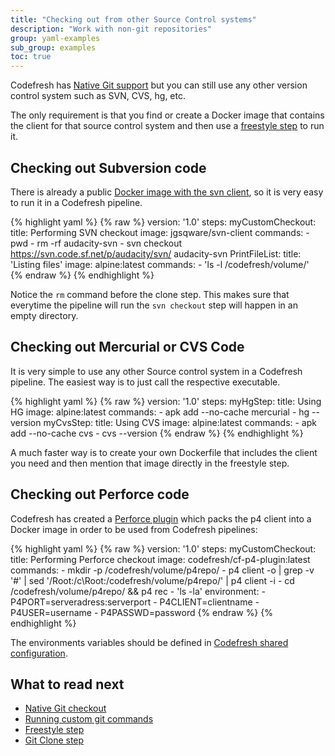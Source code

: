 ```yaml
---
title: "Checking out from other Source Control systems"
description: "Work with non-git repositories"
group: yaml-examples
sub_group: examples
toc: true
---
```


Codefresh has [Native Git support]({{site.baseurl}}/docs/yaml-examples/examples/git-checkout/) but you can still use any other version control system such as SVN, CVS, hg, etc.

The only requirement is that you find or create a Docker image that contains the client for that source control system and then use a 
[freestyle step]({{site.baseurl}}/docs/codefresh-yaml/steps/freestyle/) to run it.

## Checking out Subversion code

There is already a public [Docker image with the svn client](https://hub.docker.com/r/jgsqware/svn-client/), so it is very easy to run it in a Codefresh pipeline.

{% highlight yaml %}
{% raw %}
version: '1.0'
steps:
  myCustomCheckout:
    title: Performing SVN checkout
    image: jgsqware/svn-client
    commands:
      - pwd
      - rm -rf audacity-svn
      - svn checkout https://svn.code.sf.net/p/audacity/svn/ audacity-svn
  PrintFileList:
    title: 'Listing files'
    image: alpine:latest
    commands:
      - 'ls -l /codefresh/volume/'     
{% endraw %}
{% endhighlight %}

Notice the `rm` command before the clone step. This makes sure that everytime the pipeline will run the `svn checkout` step will happen in an empty directory. 



## Checking out Mercurial or CVS Code

It is very simple to use any other Source control system in a Codefresh pipeline. The easiest way is to just call the respective executable.

{% highlight yaml %}
{% raw %}
version: '1.0'
steps:
  myHgStep:
    title: Using HG
    image: alpine:latest
    commands:
      - apk add --no-cache mercurial
      - hg --version
  myCvsStep:
    title: Using CVS 
    image: alpine:latest
    commands:
      - apk add --no-cache cvs
      - cvs --version
{% endraw %}
{% endhighlight %}

A much faster way is to create your own Dockerfile that includes the client you need and then mention that image directly in the freestyle step.


## Checking out Perforce code

Codefresh has created a [Perforce plugin](https://hub.docker.com/r/codefresh/cf-p4-plugin/tags) which packs the p4 client into a Docker image in order to be used from Codefresh pipelines:

{% highlight yaml %}
{% raw %}
version: '1.0'
steps:
  myCustomCheckout:
    title: Performing Perforce checkout
    image: codefresh/cf-p4-plugin:latest
    commands:
      - mkdir -p /codefresh/volume/p4repo/ 
      - p4 client -o | grep -v '#' | sed  '/Root:/c\Root:/codefresh/volume/p4repo/' | p4 client -i
      - cd /codefresh/volume/p4repo/ && p4 rec
      - 'ls -la'
    environment:
      - P4PORT=serveradress:serverport
      - P4CLIENT=clientname
      - P4USER=username
      - P4PASSWD=password
{% endraw %}
{% endhighlight %}

The environments variables should be defined in [Codefresh shared configuration]({{site.baseurl}}/docs/configure-ci-cd-pipeline/shared-configuration/).


## What to read next

* [Native Git checkout]({{site.baseurl}}/docs/yaml-examples/examples/git-checkout/)
* [Running custom git commands]({{site.baseurl}}/docs/yaml-examples/examples/git-checkout-custom/)
* [Freestyle step]({{site.baseurl}}/docs/codefresh-yaml/steps/freestyle/)
* [Git Clone step]({{site.baseurl}}/docs/codefresh-yaml/steps/git-clone/)
